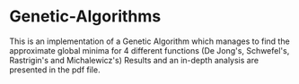 # Genetic-Algorithms
 This is an implementation of a Genetic Algorithm which manages to find the approximate global minima for 4 different functions (De Jong's, Schwefel's, Rastrigin's and Michalewicz's)
 Results and an in-depth analysis are presented in the pdf file.
